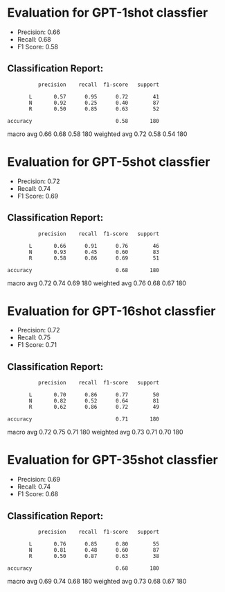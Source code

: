 # Evaluation for GPT-1shot classfier

- Precision: 0.66
- Recall: 0.68
- F1 Score: 0.58

## Classification Report:
              precision    recall  f1-score   support

           L       0.57      0.95      0.72        41
           N       0.92      0.25      0.40        87
           R       0.50      0.85      0.63        52

    accuracy                           0.58       180
   macro avg       0.66      0.68      0.58       180
weighted avg       0.72      0.58      0.54       180

# Evaluation for GPT-5shot classfier

- Precision: 0.72
- Recall: 0.74
- F1 Score: 0.69

## Classification Report:
              precision    recall  f1-score   support

           L       0.66      0.91      0.76        46
           N       0.93      0.45      0.60        83
           R       0.58      0.86      0.69        51

    accuracy                           0.68       180
   macro avg       0.72      0.74      0.69       180
weighted avg       0.76      0.68      0.67       180

# Evaluation for GPT-16shot classfier

- Precision: 0.72
- Recall: 0.75
- F1 Score: 0.71

## Classification Report:
              precision    recall  f1-score   support

           L       0.70      0.86      0.77        50
           N       0.82      0.52      0.64        81
           R       0.62      0.86      0.72        49

    accuracy                           0.71       180
   macro avg       0.72      0.75      0.71       180
weighted avg       0.73      0.71      0.70       180

# Evaluation for GPT-35shot classfier

- Precision: 0.69
- Recall: 0.74
- F1 Score: 0.68

## Classification Report:
              precision    recall  f1-score   support

           L       0.76      0.85      0.80        55
           N       0.81      0.48      0.60        87
           R       0.50      0.87      0.63        38

    accuracy                           0.68       180
   macro avg       0.69      0.74      0.68       180
weighted avg       0.73      0.68      0.67       180
